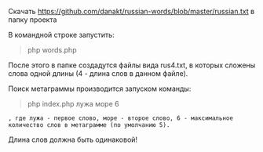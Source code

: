 Скачать https://github.com/danakt/russian-words/blob/master/russian.txt в папку проекта

В командной строке запустить:

>php words.php

После этого в папке создадутся файлы вида rus4.txt, в которых сложены слова одной длины (4 - длина слов в данном файле).

Поиск метаграммы производится запуском команды:

>php index.php лужа море 6

	, где лужа - первое слово, море - второе слово, 6 - максимальное количество слов в метаграмме (по умолчанию 5).
Длина слов должна быть одинаковой!